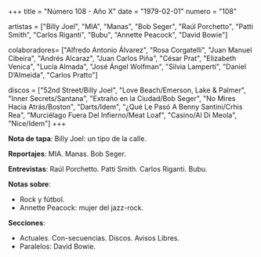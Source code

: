 +++
title = "Número 108 - Año X"
date = "1979-02-01"
numero = "108"

artistas = ["Billy Joel", "MIA", "Manas", "Bob Seger", "Raúl Porchetto", "Patti Smith", "Carlos Riganti", "Bubu", "Annette Peacock", "David Bowie"] 

colaboradores= ["Alfredo Antonio Álvarez", "Rosa Corgatelli", "Juan Manuel Cibeira", "Andrés Alcaraz", "Juan Carlos Piña", "César Prat", "Elizabeth Venica", "Lucía Almada", "José Ángel Wolfman", "Silvia Lamperti", "Daniel D’Almeida", "Carlos Pratto"]

discos = ["52nd Street/Billy Joel", "Love Beach/Emerson, Lake & Palmer", "Inner Secrets/Santana", "Extraño en la Ciudad/Bob Seger", "No Mires Hacia Atrás/Boston", "Darts/Idem", "¿Qué Le Pasó A Benny Santini/Crhis Rea", "Murciélago Fuera Del Infierno/Meat Loaf", "Casino/Al Di Meola", "Nice/Idem"]
+++

**Nota de tapa**: Billy Joel: un tipo de la calle.

**Reportajes**: MIA. Manas. Bob Seger.

**Entrevistas**: Raúl Porchetto. Patti Smith. Carlos Riganti. Bubu.

**Notas sobre**:

- Rock y fútbol.
- Annette Peacock: mujer del jazz-rock.

**Secciones**:

- Actuales. Con-secuencias. Discos. Avisos Libres.
- Paralelos: David Bowie.
